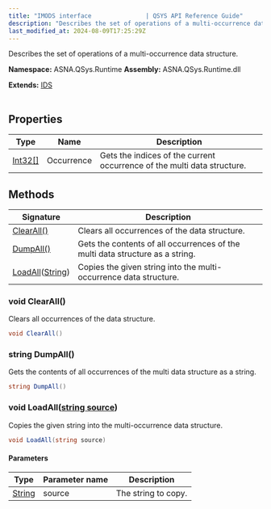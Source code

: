 ```yaml
---
title: "IMODS interface               | QSYS API Reference Guide"
description: "Describes the set of operations of a multi-occurrence data structure. "
last_modified_at: 2024-08-09T17:25:29Z
---
```


Describes the set of operations of a multi-occurrence data structure.

**Namespace:** ASNA.QSys.Runtime
**Assembly:** ASNA.QSys.Runtime.dll

**Extends:** [IDS](/reference/runtime/qsys-runtime/ids.html)
<br>
<br>

## Properties

| Type | Name | Description
| --- | --- | --- 
| [Int32\[\]](https://docs.microsoft.com/en-us/dotnet/api/system.int32) | Occurrence | Gets the indices of the current occurrence of the multi data structure. |

## Methods

| Signature | Description |
| --- | --- |
| [ClearAll()](#void-clearall) | Clears all occurrences of the data structure.
| [DumpAll()](#string-dumpall) | Gets the contents of all occurrences of the multi data structure as a string.
| [LoadAll](#void-loadallstring-source)([String](https://docs.microsoft.com/en-us/dotnet/api/system.string)) | Copies the given string into the multi-occurrence data structure. 

### void ClearAll()

Clears all occurrences of the data structure.

```cs
void ClearAll()
```

### string DumpAll()

Gets the contents of all occurrences of the multi data structure as a string.

```cs
string DumpAll()
```

### void LoadAll([string source](https://learn.microsoft.com/en-us/dotnet/api/system.string?view=net-8.0))

Copies the given string into the multi-occurrence data structure. 

```cs
void LoadAll(string source)
```

#### Parameters

| Type | Parameter name | Description
| --- | --- | ---
| [String](https://docs.microsoft.com/en-us/dotnet/api/system.string) | source | The string to copy.
